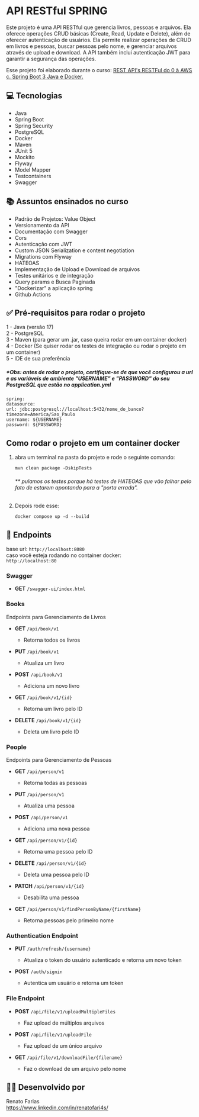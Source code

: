 # API RESTful SPRING
Este projeto é uma API RESTful que gerencia livros, pessoas e arquivos. Ela oferece operações CRUD básicas (Create, Read, Update e Delete), além de oferecer autenticação de usuários.
Ela permite realizar operações de CRUD em livros e pessoas, buscar pessoas pelo nome, e gerenciar arquivos através de upload e download.
A API também inclui autenticação JWT para garantir a segurança das operações.

Esse projeto foi elaborado durante o curso: [REST API's RESTFul do 0 à AWS c. Spring Boot 3 Java e Docker.](https://www.udemy.com/course/restful-apis-do-0-a-nuvem-com-springboot-e-docker/)

## 💻 Tecnologias
- Java
- Spring Boot
- Spring Security
- PostgreSQL
- Docker
- Maven
- JUnit 5
- Mockito
- Flyway
- Model Mapper
- Testcontainers
- Swagger

## 📚 Assuntos ensinados no curso
- Padrão de Projetos: Value Object
- Versionamento da API
- Documentação com Swagger
- Cors
- Autenticação com JWT
- Custom JSON Serialization e content negotiation
- Migrations com Flyway
- HATEOAS
- Implementação de Upload e Download de arquivos
- Testes unitários e de integração
- Query params e Busca Paginada
- "Dockerizar" a aplicação spring
- Github Actions

## ✅ Pré-requisitos para rodar o projeto
1 - Java (versão 17)  
2 - PostgreSQL  
3 - Maven (para gerar um .jar, caso queira rodar em um container docker)  
4 - Docker (Se quiser rodar os testes de integração ou rodar o projeto em um container)  
5 - IDE de sua preferência
##### *Obs: antes de rodar o projeto, certifique-se de que você configurou a url e as variáveis de ambiente "USERNAME" e "PASSWORD" do seu PostgreSQL que estão no application.yml 
```
spring:
datasource:
url: jdbc:postgresql://localhost:5432/nome_do_banco?timezone=America/Sao_Paulo
username: ${USERNAME}
password: ${PASSWORD}
```
## Como rodar o projeto em um container docker
1. abra um terminal na pasta do projeto e rode o seguinte comando:
    ```
    mvn clean package -DskipTests
    ```
   ###### ** pulamos os testes porque há testes de HATEOAS que vão falhar pelo fato de estarem apontando para a "porta errada".
2. Depois rode esse:
    ````
   docker compose up -d --build 
   ````
## 🔗 Endpoints
base url: `http://localhost:8080`  
caso você esteja rodando no container docker:  
`http://localhost:80`

### Swagger
- **GET** `/swagger-ui/index.html`

### Books
Endpoints para Gerenciamento de Livros

- **GET** `/api/book/v1`
  - Retorna todos os livros

- **PUT** `/api/book/v1`
  - Atualiza um livro

- **POST** `/api/book/v1`
  - Adiciona um novo livro

- **GET** `/api/book/v1/{id}`
  - Retorna um livro pelo ID

- **DELETE** `/api/book/v1/{id}`
  - Deleta um livro pelo ID

### People
Endpoints para Gerenciamento de Pessoas

- **GET** `/api/person/v1`
  - Retorna todas as pessoas

- **PUT** `/api/person/v1`
  - Atualiza uma pessoa

- **POST** `/api/person/v1`
  - Adiciona uma nova pessoa

- **GET** `/api/person/v1/{id}`
  - Retorna uma pessoa pelo ID

- **DELETE** `/api/person/v1/{id}`
  - Deleta uma pessoa pelo ID

- **PATCH** `/api/person/v1/{id}`
  - Desabilita uma pessoa

- **GET** `/api/person/v1/findPersonByName/{firstName}`
  - Retorna pessoas pelo primeiro nome

### Authentication Endpoint

- **PUT** `/auth/refresh/{username}`
  - Atualiza o token do usuário autenticado e retorna um novo token

- **POST** `/auth/signin`
  - Autentica um usuário e retorna um token

### File Endpoint

- **POST** `/api/file/v1/uploadMultipleFiles`
  - Faz upload de múltiplos arquivos

- **POST** `/api/file/v1/uploadFile`
  - Faz upload de um único arquivo

- **GET** `/api/file/v1/downloadFile/{filename}`
  - Faz o download de um arquivo pelo nome

## 👨‍💻 Desenvolvido por
Renato Farias  
https://www.linkedin.com/in/renatofari4s/